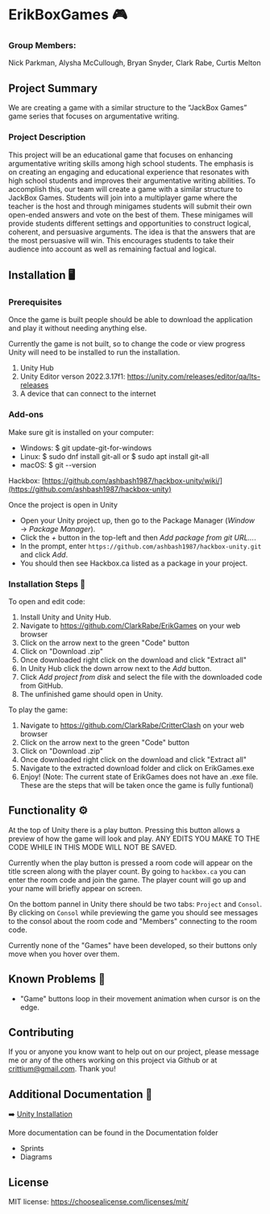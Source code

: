 #  ErikBoxGames 🎮
###  Group Members: 
Nick Parkman, Alysha McCullough, Bryan Snyder, Clark Rabe, Curtis Melton

## Project Summary
We are creating a game with a similar structure to the “JackBox Games” game series that focuses on argumentative writing.

###  Project Description
This project will be an educational game that focuses on enhancing argumentative writing skills among high school students. The emphasis is on creating an engaging and educational experience that resonates with high school students and improves their argumentative writing abilities. To accomplish this, our team will create a game with a similar structure to JackBox Games. Students will join into a multiplayer game where the teacher is the host and through minigames students will submit their own open-ended answers and vote on the best of them. These minigames will provide students different settings and opportunities to construct logical, coherent, and persuasive arguments. The idea is that the answers that are the most persuasive will win. This encourages students to take their audience into account as well as remaining factual and logical. 

## Installation  🖥️
### Prerequisites
Once the game is built people should be able to download the application and play it without needing anything else. 

Currently the game is not built, so to change the code or view progress Unity will need to be installed to run the installation. 

1. Unity Hub
2. Unity Editor verson 2022.3.17f1: https://unity.com/releases/editor/qa/lts-releases
3. A device that can connect to the internet

### Add-ons
Make sure git is installed on your computer:

* Windows: $ git update-git-for-windows
* Linux: $ sudo dnf install git-all   or   $ sudo apt install git-all
* macOS: $ git --version

Hackbox: [https://github.com/ashbash1987/hackbox-unity/wiki/](https://github.com/ashbash1987/hackbox-unity)

Once the project is open in Unity 

* Open your Unity project up, then go to the Package Manager (_Window_ → _Package Manager_).
* Click the _+_ button in the top-left and then _Add package from git URL..._.
* In the prompt, enter `https://github.com/ashbash1987/hackbox-unity.git` and click _Add_.
* You should then see Hackbox.ca listed as a package in your project.


### Installation Steps 👣
To open and edit code:
1. Install Unity and Unity Hub.
2. Navigate to https://github.com/ClarkRabe/ErikGames on your web browser
3. Click on the arrow next to the green "Code" button
4.  Click on "Download .zip"
5. Once downloaded right click on the download and click "Extract all"
6. In Unity Hub click the down arrow next to the _Add_ button.
7. Click _Add project from disk_ and select the file with the downloaded code from GitHub.
8. The unfinished game should open in Unity.

To play the game:
1. Navigate to https://github.com/ClarkRabe/CritterClash on your web browser
2. Click on the arrow next to the green "Code" button
3. Click on "Download .zip"
4. Once downloaded right click on the download and click "Extract all"
5. Navigate to the extracted download folder and click on ErikGames.exe
6. Enjoy!
(Note: The current state of ErikGames does not have an .exe file. These are the steps that will be taken once the game is fully funtional)


## Functionality ⚙️
At the top of Unity there is a play button. Pressing this button allows a preview of how the game will look and play. ANY EDITS YOU MAKE TO THE CODE WHILE IN THIS MODE WILL NOT BE SAVED. 

Currently when the play button is pressed a room code will appear on the title screen along with the player count. By going to `hackbox.ca` you can enter the room code and join the game. The player count will go up and your name will briefly appear on screen. 

On the bottom pannel in Unity there should be two tabs: `Project` and `Consol`. By clicking on `Consol` while previewing the game you should see messages to the consol about the room code and "Members" connecting to the room code. 

Currently none of the "Games" have been developed, so their buttons only move when you hover over them. 

## Known Problems 🤔
* "Game" buttons loop in their movement animation when cursor is on the edge.

## Contributing
If you or anyone you know want to help out on our project, please message me or any of the others working on this project via Github or at crittium@gmail.com.
Thank you!


## Additional Documentation 📰

➡️ <a href= "https://unity.com/download" rel = "nofollow">Unity Installation <a/>

More documentation can be found in the Documentation folder
* Sprints
* Diagrams

## License

MIT license: <https://choosealicense.com/licenses/mit/>

